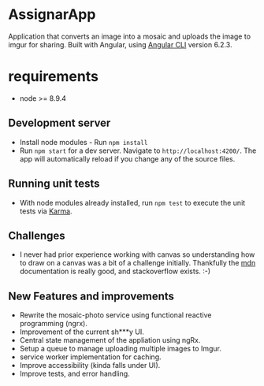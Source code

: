 # AssignarApp
Application that converts an image into a mosaic and uploads the image to imgur for sharing.
Built with Angular, using [Angular CLI](https://github.com/angular/angular-cli) version 6.2.3.
# requirements
- node >= 8.9.4
## Development server
- Install node modules - Run `npm install`
- Run `npm start` for a dev server. Navigate to `http://localhost:4200/`. The app will automatically reload if you change any of the source files.

## Running unit tests
- With node modules already installed, run `npm test` to execute the unit tests via [Karma](https://karma-runner.github.io).

## Challenges
- I never had prior experience working with canvas so understanding how to draw on a canvas was a bit of a challenge initially. 
Thankfully the [mdn](https://developer.mozilla.org/en-US/) documentation is really good, and stackoverflow exists. :-) 

## New Features and improvements

- Rewrite the mosaic-photo service using functional reactive programming (ngrx).
- Improvement of the current sh***y UI. 
- Central state management of the appliation using ngRx.
- Setup a queue to manage uploading multiple images to Imgur.
- service worker implementation for caching.
- Improve accessibility (kinda falls under UI).
- Improve tests, and error handling.
